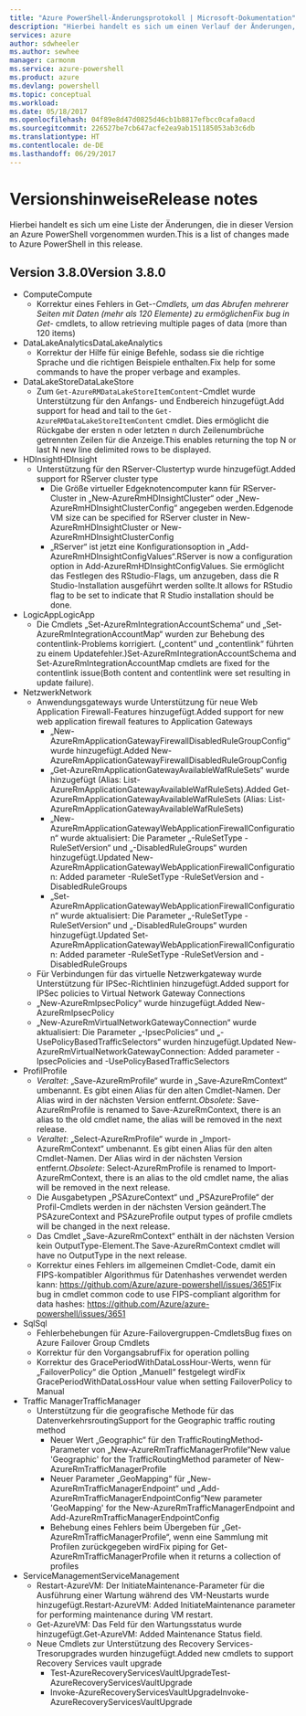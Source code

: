 ```yaml
---
title: "Azure PowerShell-Änderungsprotokoll | Microsoft-Dokumentation"
description: "Hierbei handelt es sich um einen Verlauf der Änderungen, die in der neuesten Version an Azure PowerShell vorgenommen wurden."
services: azure
author: sdwheeler
ms.author: sewhee
manager: carmonm
ms.service: azure-powershell
ms.product: azure
ms.devlang: powershell
ms.topic: conceptual
ms.workload: 
ms.date: 05/18/2017
ms.openlocfilehash: 04f89e8d47d0825d46cb1b8817efbcc0cafa0acd
ms.sourcegitcommit: 226527be7cb647acfe2ea9ab151185053ab3c6db
ms.translationtype: HT
ms.contentlocale: de-DE
ms.lasthandoff: 06/29/2017
---
```

# <span data-ttu-id="a882c-103">Versionshinweise</span><span class="sxs-lookup"><span data-stu-id="a882c-103">Release notes</span></span>
<a id="release-notes" class="xliff"></a>

<span data-ttu-id="a882c-104">Hierbei handelt es sich um eine Liste der Änderungen, die in dieser Version an Azure PowerShell vorgenommen wurden.</span><span class="sxs-lookup"><span data-stu-id="a882c-104">This is a list of changes made to Azure PowerShell in this release.</span></span>

## <span data-ttu-id="a882c-105">Version 3.8.0</span><span class="sxs-lookup"><span data-stu-id="a882c-105">Version 3.8.0</span></span>
<a id="version-380" class="xliff"></a>
* <span data-ttu-id="a882c-106">Compute</span><span class="sxs-lookup"><span data-stu-id="a882c-106">Compute</span></span>
  - <span data-ttu-id="a882c-107">Korrektur eines Fehlers in Get-*-Cmdlets, um das Abrufen mehrerer Seiten mit Daten (mehr als 120 Elemente) zu ermöglichen</span><span class="sxs-lookup"><span data-stu-id="a882c-107">Fix bug in Get-* cmdlets, to allow retrieving multiple pages of data (more than 120 items)</span></span>
* <span data-ttu-id="a882c-108">DataLakeAnalytics</span><span class="sxs-lookup"><span data-stu-id="a882c-108">DataLakeAnalytics</span></span>
  - <span data-ttu-id="a882c-109">Korrektur der Hilfe für einige Befehle, sodass sie die richtige Sprache und die richtigen Beispiele enthalten.</span><span class="sxs-lookup"><span data-stu-id="a882c-109">Fix help for some commands to have the proper verbage and examples.</span></span>
* <span data-ttu-id="a882c-110">DataLakeStore</span><span class="sxs-lookup"><span data-stu-id="a882c-110">DataLakeStore</span></span>
  - <span data-ttu-id="a882c-111">Zum `Get-AzureRMDataLakeStoreItemContent`-Cmdlet wurde Unterstützung für den Anfangs- und Endbereich hinzugefügt.</span><span class="sxs-lookup"><span data-stu-id="a882c-111">Add support for head and tail to the `Get-AzureRMDataLakeStoreItemContent` cmdlet.</span></span> <span data-ttu-id="a882c-112">Dies ermöglicht die Rückgabe der ersten n oder letzten n durch Zeilenumbrüche getrennten Zeilen für die Anzeige.</span><span class="sxs-lookup"><span data-stu-id="a882c-112">This enables returning the top N or last N new line delimited rows to be displayed.</span></span>
* <span data-ttu-id="a882c-113">HDInsight</span><span class="sxs-lookup"><span data-stu-id="a882c-113">HDInsight</span></span>
  - <span data-ttu-id="a882c-114">Unterstützung für den RServer-Clustertyp wurde hinzugefügt.</span><span class="sxs-lookup"><span data-stu-id="a882c-114">Added support for RServer cluster type</span></span>
    + <span data-ttu-id="a882c-115">Die Größe virtueller Edgeknotencomputer kann für RServer-Cluster in „New-AzureRmHDInsightCluster“ oder „New-AzureRmHDInsightClusterConfig“ angegeben werden.</span><span class="sxs-lookup"><span data-stu-id="a882c-115">Edgenode VM size can be specified for RServer cluster in New-AzureRmHDInsightCluster or New-AzureRmHDInsightClusterConfig</span></span>
    + <span data-ttu-id="a882c-116">„RServer“ ist jetzt eine Konfigurationsoption in „Add-AzureRmHDInsightConfigValues“.</span><span class="sxs-lookup"><span data-stu-id="a882c-116">RServer is now a configuration option in Add-AzureRmHDInsightConfigValues.</span></span> <span data-ttu-id="a882c-117">Sie ermöglicht das Festlegen des RStudio-Flags, um anzugeben, dass die R Studio-Installation ausgeführt werden sollte.</span><span class="sxs-lookup"><span data-stu-id="a882c-117">It allows for RStudio flag to be set to indicate that R Studio installation should be done.</span></span>
* <span data-ttu-id="a882c-118">LogicApp</span><span class="sxs-lookup"><span data-stu-id="a882c-118">LogicApp</span></span>
  - <span data-ttu-id="a882c-119">Die Cmdlets „Set-AzureRmIntegrationAccountSchema“ und „Set-AzureRmIntegrationAccountMap“ wurden zur Behebung des contentlink-Problems korrigiert. („content“ und „contentlink“ führten zu einem Updatefehler.)</span><span class="sxs-lookup"><span data-stu-id="a882c-119">Set-AzureRmIntegrationAccountSchema and Set-AzureRmIntegrationAccountMap cmdlets are fixed for the contentlink issue(Both content and contentlink were set resulting in update failure).</span></span>
* <span data-ttu-id="a882c-120">Netzwerk</span><span class="sxs-lookup"><span data-stu-id="a882c-120">Network</span></span>
  - <span data-ttu-id="a882c-121">Anwendungsgateways wurde Unterstützung für neue Web Application Firewall-Features hinzugefügt.</span><span class="sxs-lookup"><span data-stu-id="a882c-121">Added support for new web application firewall features to Application Gateways</span></span>
    + <span data-ttu-id="a882c-122">„New-AzureRmApplicationGatewayFirewallDisabledRuleGroupConfig“ wurde hinzugefügt.</span><span class="sxs-lookup"><span data-stu-id="a882c-122">Added New-AzureRmApplicationGatewayFirewallDisabledRuleGroupConfig</span></span>
    + <span data-ttu-id="a882c-123">„Get-AzureRmApplicationGatewayAvailableWafRuleSets“ wurde hinzugefügt (Alias: List-AzureRmApplicationGatewayAvailableWafRuleSets).</span><span class="sxs-lookup"><span data-stu-id="a882c-123">Added Get-AzureRmApplicationGatewayAvailableWafRuleSets (Alias: List-AzureRmApplicationGatewayAvailableWafRuleSets)</span></span>
    + <span data-ttu-id="a882c-124">„New-AzureRmApplicationGatewayWebApplicationFirewallConfiguration“ wurde aktualisiert: Die Parameter „-RuleSetType -RuleSetVersion“ und „-DisabledRuleGroups“ wurden hinzugefügt.</span><span class="sxs-lookup"><span data-stu-id="a882c-124">Updated New-AzureRmApplicationGatewayWebApplicationFirewallConfiguration: Added parameter -RuleSetType -RuleSetVersion and -DisabledRuleGroups</span></span>
    + <span data-ttu-id="a882c-125">„Set-AzureRmApplicationGatewayWebApplicationFirewallConfiguration“ wurde aktualisiert: Die Parameter „-RuleSetType -RuleSetVersion“ und „-DisabledRuleGroups“ wurden hinzugefügt.</span><span class="sxs-lookup"><span data-stu-id="a882c-125">Updated Set-AzureRmApplicationGatewayWebApplicationFirewallConfiguration: Added parameter -RuleSetType -RuleSetVersion and -DisabledRuleGroups</span></span>
  - <span data-ttu-id="a882c-126">Für Verbindungen für das virtuelle Netzwerkgateway wurde Unterstützung für IPSec-Richtlinien hinzugefügt.</span><span class="sxs-lookup"><span data-stu-id="a882c-126">Added support for IPSec policies to Virtual Network Gateway Connections</span></span>
  - <span data-ttu-id="a882c-127">„New-AzureRmIpsecPolicy“ wurde hinzugefügt.</span><span class="sxs-lookup"><span data-stu-id="a882c-127">Added New-AzureRmIpsecPolicy</span></span>
  - <span data-ttu-id="a882c-128">„New-AzureRmVirtualNetworkGatewayConnection“ wurde aktualisiert: Die Parameter „-IpsecPolicies“ und „-UsePolicyBasedTrafficSelectors“ wurden hinzugefügt.</span><span class="sxs-lookup"><span data-stu-id="a882c-128">Updated New-AzureRmVirtualNetworkGatewayConnection: Added parameter -IpsecPolicies and -UsePolicyBasedTrafficSelectors</span></span>
* <span data-ttu-id="a882c-129">Profil</span><span class="sxs-lookup"><span data-stu-id="a882c-129">Profile</span></span>
  - <span data-ttu-id="a882c-130">*Veraltet*: „Save-AzureRmProfile“ wurde in „Save-AzureRmContext“ umbenannt. Es gibt einen Alias für den alten Cmdlet-Namen. Der Alias wird in der nächsten Version entfernt.</span><span class="sxs-lookup"><span data-stu-id="a882c-130">*Obsolete*: Save-AzureRmProfile is renamed to Save-AzureRmContext, there is an alias to the old cmdlet name, the alias will be removed in the next release.</span></span>
  - <span data-ttu-id="a882c-131">*Veraltet*: „Select-AzureRmProfile“ wurde in „Import-AzureRmContext“ umbenannt. Es gibt einen Alias für den alten Cmdlet-Namen. Der Alias wird in der nächsten Version entfernt.</span><span class="sxs-lookup"><span data-stu-id="a882c-131">*Obsolete*: Select-AzureRmProfile is renamed to Import-AzureRmContext, there is an alias to the old cmdlet name, the alias will be removed in the next release.</span></span>
  - <span data-ttu-id="a882c-132">Die Ausgabetypen „PSAzureContext“ und „PSAzureProfile“ der Profil-Cmdlets werden in der nächsten Version geändert.</span><span class="sxs-lookup"><span data-stu-id="a882c-132">The PSAzureContext and PSAzureProfile output types of profile cmdlets will be changed in the next release.</span></span>
  - <span data-ttu-id="a882c-133">Das Cmdlet „Save-AzureRmContext“ enthält in der nächsten Version kein OutputType-Element.</span><span class="sxs-lookup"><span data-stu-id="a882c-133">The Save-AzureRmContext cmdlet will have no OutputType in the next release.</span></span>
  - <span data-ttu-id="a882c-134">Korrektur eines Fehlers im allgemeinen Cmdlet-Code, damit ein FIPS-kompatibler Algorithmus für Datenhashes verwendet werden kann: https://github.com/Azure/azure-powershell/issues/3651</span><span class="sxs-lookup"><span data-stu-id="a882c-134">Fix bug in cmdlet common code to use FIPS-compliant algorithm for data hashes: https://github.com/Azure/azure-powershell/issues/3651</span></span>
* <span data-ttu-id="a882c-135">Sql</span><span class="sxs-lookup"><span data-stu-id="a882c-135">Sql</span></span>
  - <span data-ttu-id="a882c-136">Fehlerbehebungen für Azure-Failovergruppen-Cmdlets</span><span class="sxs-lookup"><span data-stu-id="a882c-136">Bug fixes on Azure Failover Group Cmdlets</span></span>
  - <span data-ttu-id="a882c-137">Korrektur für den Vorgangsabruf</span><span class="sxs-lookup"><span data-stu-id="a882c-137">Fix for operation polling</span></span>
  - <span data-ttu-id="a882c-138">Korrektur des GracePeriodWithDataLossHour-Werts, wenn für „FailoverPolicy“ die Option „Manuell“ festgelegt wird</span><span class="sxs-lookup"><span data-stu-id="a882c-138">Fix GracePeriodWithDataLossHour value when setting FailoverPolicy to Manual</span></span>
* <span data-ttu-id="a882c-139">Traffic Manager</span><span class="sxs-lookup"><span data-stu-id="a882c-139">TrafficManager</span></span>
  - <span data-ttu-id="a882c-140">Unterstützung für die geografische Methode für das Datenverkehrsrouting</span><span class="sxs-lookup"><span data-stu-id="a882c-140">Support for the Geographic traffic routing method</span></span>
    + <span data-ttu-id="a882c-141">Neuer Wert „Geographic“ für den TrafficRoutingMethod-Parameter von „New-AzureRmTrafficManagerProfile“</span><span class="sxs-lookup"><span data-stu-id="a882c-141">New value 'Geographic' for the TrafficRoutingMethod parameter of New-AzureRmTrafficManagerProfile</span></span>
    + <span data-ttu-id="a882c-142">Neuer Parameter „GeoMapping“ für „New-AzureRmTrafficManagerEndpoint“ und „Add-AzureRmTrafficManagerEndpointConfig“</span><span class="sxs-lookup"><span data-stu-id="a882c-142">New parameter 'GeoMapping' for the New-AzureRmTrafficManagerEndpoint and Add-AzureRmTrafficManagerEndpointConfig</span></span>
    + <span data-ttu-id="a882c-143">Behebung eines Fehlers beim Übergeben für „Get-AzureRmTrafficManagerProfile“, wenn eine Sammlung mit Profilen zurückgegeben wird</span><span class="sxs-lookup"><span data-stu-id="a882c-143">Fix piping for Get-AzureRmTrafficManagerProfile when it returns a collection of profiles</span></span>
* <span data-ttu-id="a882c-144">ServiceManagement</span><span class="sxs-lookup"><span data-stu-id="a882c-144">ServiceManagement</span></span>
  - <span data-ttu-id="a882c-145">Restart-AzureVM: Der InitiateMaintenance-Parameter für die Ausführung einer Wartung während des VM-Neustarts wurde hinzugefügt.</span><span class="sxs-lookup"><span data-stu-id="a882c-145">Restart-AzureVM: Added InitiateMaintenance parameter for performing maintenance during VM restart.</span></span>
  - <span data-ttu-id="a882c-146">Get-AzureVM: Das Feld für den Wartungsstatus wurde hinzugefügt.</span><span class="sxs-lookup"><span data-stu-id="a882c-146">Get-AzureVM: Added Maintenance Status field.</span></span>
  - <span data-ttu-id="a882c-147">Neue Cmdlets zur Unterstützung des Recovery Services-Tresorupgrades wurden hinzugefügt.</span><span class="sxs-lookup"><span data-stu-id="a882c-147">Added new cmdlets to support Recovery Services vault upgrade</span></span>
    + <span data-ttu-id="a882c-148">Test-AzureRecoveryServicesVaultUpgrade</span><span class="sxs-lookup"><span data-stu-id="a882c-148">Test-AzureRecoveryServicesVaultUpgrade</span></span>
    + <span data-ttu-id="a882c-149">Invoke-AzureRecoveryServicesVaultUpgrade</span><span class="sxs-lookup"><span data-stu-id="a882c-149">Invoke-AzureRecoveryServicesVaultUpgrade</span></span>
